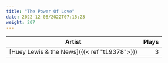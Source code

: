 ```yaml
---
title: "The Power Of Love"
date: 2022-12-08/2022T07:15:23
weight: 207
---
```




 Artist | Plays 
----- | -----:
[Huey Lewis & the News]({{< ref "t19378">}}) | 3
